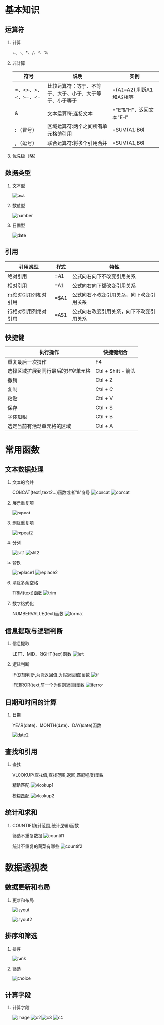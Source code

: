 # 基本知识
## 运算符
1. 计算
    
    +、-、*、/、^、%

2. 非计算
   
    |  符号  | 说明  | 实例 |
    |  ----  | ----  | ---- |
    | =、<>、>、<、>=、<=  | 比较运算符：等于、不等于、大于、小于、大于等于、小于等于 |=(A1=A2),判断A1和A2相等|
    | &  | 文本运算符:连接文本 |="E"&"H"，返回文本"EH"|
    | : （冒号）| 区域运算符:两个之间所有单元格的引用 |=SUM(A1:B6)|
    | , （逗号）| 联合运算符:将多个引用合并 |=SUM(A1,B6)|
3. 优先级（略）

## 数据类型
1. 文本型
   
   ![text](./text.png "text")

2. 数值型
   
   ![number](./number.png "number")
3. 日期型

    ![date](./date.png "date")
## 引用
   | 引用类型 | 样式 | 特性 |
   | ---- | ---- | ---- |
   |绝对引用| =$A$1 | 公式向右向下不改变引用关系 |
   |相对引用| =A1 | 公式向右向下都改变引用关系 |
   |行绝对引用列相对引用| =$A1 | 公式向右不改变引用关系，向下改变引用关系|
   |行相对引用列绝对引用| =A$1 | 公式向右改变引用关系，向下不改变引用关系|

## 快捷键
   | 执行操作 | 快捷键组合 |
   | ---- | ---- |
   | 重复最后一次操作 | F4 |
   | 选择区域扩展到同行最后的非空单元格 | Ctrl + Shift + 箭头|
   | 撤销 | Ctrl + Z |
   | 复制 | Ctrl + C |
   | 粘贴 | Ctrl + V |
   | 保存 | Ctrl + S |
   | 字体加粗 | Ctrl + B |
   | 选定当前有活动单元格的区域 | Ctrl + A |

# 常用函数
## 文本数据处理
1. 文本的合并

    CONCAT(text1,text2...)函数或者"&"符号
    ![concat](./concat1.jpg "concat1")
    ![concat](./concat2.jpg "concat2")
2. 展示重复项

    ![repeat](./repeat.jpg "repeat")

3. 删除重复项

    ![repeat2](./repeat2.jpg "repeat2")

4. 分列

    ![slit1](./slit1.jpg "slit1")
    ![slit2](./slit2.jpg "slit2")

5. 替换
   
   ![replace1](./replace1.jpg)
   ![replace2](./replace2.jpg)

6. 清除多余空格
   
   TRIM(text)函数
    ![trim](./trim.jpg)

7. 数字格式化
   
    NUMBERVALUE(text)函数
    ![format](./format.jpg)

## 信息提取与逻辑判断

1. 信息提取
   
    LEFT、MID、RIGHT(text)函数
    ![left](./left.jpg "left")

2. 逻辑判断

    IF(逻辑判断,为真返回值,为假返回值)函数
    ![if](./if.jpg "if")

    IFERROR(text,前一个为假则返回)函数
    ![iferror](./iferror.jpg "iferror")
## 日期和时间的计算

1. 日期

    YEAR(date)、MONTH(date)、DAY(date)函数
    
    ![date2](date2.jpg "date2")

## 查找和引用

1. 查找
   
    VLOOKUP(查找值,查找范围,返回,匹配程度)函数

    精确匹配
   ![vlookup1](vlookup1.jpg "vlookup1")

    模糊匹配
   ![vlookup2](vlookup2.jpg "vlookup2")


## 统计和求和

1. COUNTIF(统计范围,统计逻辑)函数
   
   筛选不重复数据
   ![countif1](countif1.jpg "countif1")

   统计不重复的蔬菜有哪些
   ![countif2](countif2.jpg "countif2")


# 数据透视表
## 数据更新和布局
1. 更新和布局

    ![layout](layout.jpg "layout")

    ![layout2](layout2.jpg "layout2")

## 排序和筛选
1. 排序
   
   ![rank](rank.jpg "rank")

2. 筛选

   ![choice](choice.jpg "choice")
## 计算字段

1. 计算字段

    ![image](https://github.com/yuemanly/excel/blob/master/c1.jpg "c1")
    ![c2](c2.jpg "c2")
    ![c3](c3.jpg "c3")
    ![c4](c4.jpg "c4")
